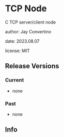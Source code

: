 # TCP Node

C TCP server/client node

author: Jay Convertino  

date: 2023.08.07

license: MIT

## Release Versions
### Current
  - none

### Past
  - none
  
## Info

